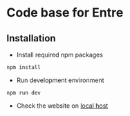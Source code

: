 # Code base for Entre

## Installation

- Install required npm packages
```shell script
npm install
```

- Run development environment
```shell script
npm run dev
```

- Check the website on [local host](localhost:3000)

